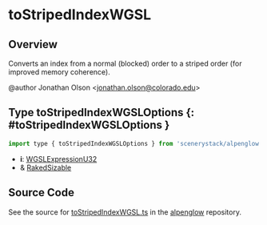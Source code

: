 # toStripedIndexWGSL

## Overview

Converts an index from a normal (blocked) order to a striped order (for improved memory coherence).

@author Jonathan Olson &lt;jonathan.olson@colorado.edu&gt;

## Type toStripedIndexWGSLOptions {: #toStripedIndexWGSLOptions }


```js
import type { toStripedIndexWGSLOptions } from 'scenerystack/alpenglow';
```


- **i**: [WGSLExpressionU32](../alpenglow/WGSLString.md#WGSLExpressionU32)
- &amp; [RakedSizable](../alpenglow/WGSLUtils.md#RakedSizable)




## Source Code

See the source for [toStripedIndexWGSL.ts](https://github.com/phetsims/alpenglow/blob/main/js/webgpu/wgsl/gpu/toStripedIndexWGSL.ts) in the [alpenglow](https://github.com/phetsims/alpenglow) repository.
